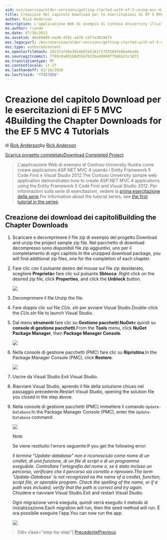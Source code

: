 ```yaml
---
uid: mvc/overview/older-versions/getting-started-with-ef-5-using-mvc-4/building-the-ef5-mvc4-chapter-downloads
title: Creazione del capitolo Download per le esercitazioni di EF 5 MVC 4 | Microsoft Docs
author: Rick-Anderson
description: L'applicazione Web di esempio di Contoso University illustra come creare applicazioni ASP.NET MVC 4 usando il Entity Framework 5 Code First e Visual Studio...
ms.author: riande
ms.date: 07/30/2013
ms.assetid: d0a89089-eed8-4f61-a478-c5ffa30186f5
msc.legacyurl: /mvc/overview/older-versions/getting-started-with-ef-5-using-mvc-4/building-the-ef5-mvc4-chapter-downloads
msc.type: authoredcontent
ms.openlocfilehash: 10237af40e3914b65e5181f17555697e86adea4b
ms.sourcegitcommit: 7709c0a091b8d55b7b33bad8849f7b66b23c3d72
ms.translationtype: MT
ms.contentlocale: it-IT
ms.lasthandoff: 02/19/2020
ms.locfileid: "77457856"
---
```

# <a name="building-the-chapter-downloads-for-the-ef-5-mvc-4-tutorials"></a><span data-ttu-id="2274b-103">Creazione del capitolo Download per le esercitazioni di EF 5 MVC 4</span><span class="sxs-lookup"><span data-stu-id="2274b-103">Building the Chapter Downloads for the EF 5 MVC 4 Tutorials</span></span>

<span data-ttu-id="2274b-104">di [Rick Anderson](https://twitter.com/RickAndMSFT)</span><span class="sxs-lookup"><span data-stu-id="2274b-104">by [Rick Anderson](https://twitter.com/RickAndMSFT)</span></span>

[<span data-ttu-id="2274b-105">Scarica progetto completato</span><span class="sxs-lookup"><span data-stu-id="2274b-105">Download Completed Project</span></span>](https://code.msdn.microsoft.com/Getting-Started-with-dd0e2ed8)

> <span data-ttu-id="2274b-106">L'applicazione Web di esempio di Contoso University illustra come creare applicazioni ASP.NET MVC 4 usando i Entity Framework 5 Code First e Visual Studio 2012.</span><span class="sxs-lookup"><span data-stu-id="2274b-106">The Contoso University sample web application demonstrates how to create ASP.NET MVC 4 applications using the Entity Framework 5 Code First and Visual Studio 2012.</span></span> <span data-ttu-id="2274b-107">Per informazioni sulla serie di esercitazioni, vedere la [prima esercitazione della serie](creating-an-entity-framework-data-model-for-an-asp-net-mvc-application.md).</span><span class="sxs-lookup"><span data-stu-id="2274b-107">For information about the tutorial series, see [the first tutorial in the series](creating-an-entity-framework-data-model-for-an-asp-net-mvc-application.md).</span></span>

## <a name="building-the-chapter-downloads"></a><span data-ttu-id="2274b-108">Creazione dei download dei capitoli</span><span class="sxs-lookup"><span data-stu-id="2274b-108">Building the Chapter Downloads</span></span>

1. <span data-ttu-id="2274b-109">Scaricare e decomprimere il file zip di esempio del progetto.</span><span class="sxs-lookup"><span data-stu-id="2274b-109">Download and unzip the  project sample zip file.</span></span> <span data-ttu-id="2274b-110">Nel pacchetto di download decompresso sono disponibili file zip aggiuntivi, uno per il completamento di ogni capitolo.</span><span class="sxs-lookup"><span data-stu-id="2274b-110">In the unzipped download package, you will find additional zip files, one for the completion of each chapter.</span></span>
2. <span data-ttu-id="2274b-111">Fare clic con il pulsante destro del mouse sul file zip desiderato, scegliere **Proprietà**e fare clic sul pulsante **Sblocca** .</span><span class="sxs-lookup"><span data-stu-id="2274b-111">Right click on the desired zip file, click **Properties**, and click the **Unblock** button.</span></span>  
  
    ![](building-the-ef5-mvc4-chapter-downloads/_static/image1.png)
3. <span data-ttu-id="2274b-112">Decomprimere il file.</span><span class="sxs-lookup"><span data-stu-id="2274b-112">Unzip the file.</span></span>
4. <span data-ttu-id="2274b-113">Fare doppio clic sul file *CUx. sln* per avviare Visual Studio.</span><span class="sxs-lookup"><span data-stu-id="2274b-113">Double-click the *CUx.sln* file to launch Visual Studio.</span></span>
5. <span data-ttu-id="2274b-114">Dal menu **strumenti** fare clic su **Gestione pacchetti NuGet**e quindi su **console di gestione pacchetti**.</span><span class="sxs-lookup"><span data-stu-id="2274b-114">From the **Tools** menu, click **NuGet Package Manager**, then **Package Manager Console**.</span></span>  
  
    ![](building-the-ef5-mvc4-chapter-downloads/_static/image2.png)
6. <span data-ttu-id="2274b-115">Nella console di gestione pacchetti (PMC) fare clic su **Ripristina**.</span><span class="sxs-lookup"><span data-stu-id="2274b-115">In the Package Manager Console (PMC), click **Restore**.</span></span>  
  
    ![](building-the-ef5-mvc4-chapter-downloads/_static/image3.png)
7. <span data-ttu-id="2274b-116">Uscire da Visual Studio.</span><span class="sxs-lookup"><span data-stu-id="2274b-116">Exit Visual Studio.</span></span>
8. <span data-ttu-id="2274b-117">Riavviare Visual Studio, aprendo il file della soluzione chiuso nel passaggio precedente.</span><span class="sxs-lookup"><span data-stu-id="2274b-117">Restart Visual Studio, opening the solution file you closed in the step above.</span></span>
9. <span data-ttu-id="2274b-118">Nella console di gestione pacchetti (PMC) immettere il comando `Update-Database`:</span><span class="sxs-lookup"><span data-stu-id="2274b-118">In the Package Manager Console (PMC), enter the `Update-Database` command:</span></span>  
  
    ![](building-the-ef5-mvc4-chapter-downloads/_static/image4.png)  

    > [!NOTE]
    > <span data-ttu-id="2274b-119">Se viene restituito l'errore seguente:</span><span class="sxs-lookup"><span data-stu-id="2274b-119">If you get the following error:</span></span>  
    >   
    >  <span data-ttu-id="2274b-120">*Il termine "Update-database" non è riconosciuto come nome di un cmdlet, di una funzione, di un file di script o di un programma eseguibile. Controllare l'ortografia del nome o, se è stato incluso un percorso, verificare che il percorso sia corretto e riprovare.*</span><span class="sxs-lookup"><span data-stu-id="2274b-120">*The term 'Update-Database' is not recognized as the name of a cmdlet, function, script file, or operable program. Check the spelling of the name, or if a path was included, verify that the path is correct and try again.*</span></span>  
    > <span data-ttu-id="2274b-121">Chiudere e riavviare Visual Studio.</span><span class="sxs-lookup"><span data-stu-id="2274b-121">Exit and restart Visual Studio.</span></span>

    <span data-ttu-id="2274b-122">Ogni migrazione verrà eseguita, quindi verrà eseguito il metodo di inizializzazione.</span><span class="sxs-lookup"><span data-stu-id="2274b-122">Each migration will run, then the seed method will run.</span></span> <span data-ttu-id="2274b-123">È ora possibile eseguire l'app.</span><span class="sxs-lookup"><span data-stu-id="2274b-123">You can now run the app.</span></span>

    ![](building-the-ef5-mvc4-chapter-downloads/_static/image5.png)

> [!div class="step-by-step"]
> [<span data-ttu-id="2274b-124">Precedente</span><span class="sxs-lookup"><span data-stu-id="2274b-124">Previous</span></span>](advanced-entity-framework-scenarios-for-an-mvc-web-application.md)
